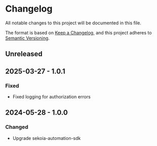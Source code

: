 # Changelog

All notable changes to this project will be documented in this file.

The format is based on [Keep a Changelog](https://keepachangelog.com/en/1.0.0/),
and this project adheres to [Semantic Versioning](https://semver.org/spec/v2.0.0.html).

## Unreleased

## 2025-03-27 - 1.0.1

### Fixed

- Fixed logging for authorization errors 

## 2024-05-28 - 1.0.0

### Changed

- Upgrade sekoia-automation-sdk
